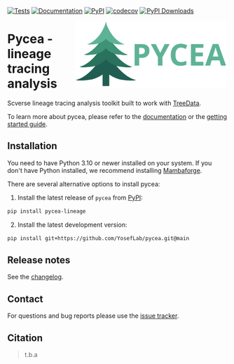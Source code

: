 [![Tests][badge-tests]][link-tests]
[![Documentation][badge-docs]][link-docs]
[![PyPI](https://img.shields.io/pypi/v/pycea-lineage.svg)](https://pypi.org/project/pycea-lineage)
[![codecov](https://codecov.io/gh/YosefLab/pycea/graph/badge.svg?token=nBiipyN9oe)](https://codecov.io/gh/YosefLab/pycea)
[![PyPI Downloads](https://static.pepy.tech/personalized-badge/pycea-lineage?period=total&units=INTERNATIONAL_SYSTEM&left_color=BLACK&right_color=GREEN&left_text=downloads)](https://pepy.tech/projects/pycea-lineage)

[badge-tests]: https://img.shields.io/github/actions/workflow/status/YosefLab/pycea/test.yaml?branch=main
[link-tests]: https://github.com/YosefLab/pycea/actions/workflows/test.yml
[badge-docs]: https://img.shields.io/readthedocs/pycea

<img
  src="https://raw.githubusercontent.com/YosefLab/pycea/main/docs/_static/img/pycea_logo.svg"
  class="dark-light" align="right" width="350" alt="image"
/>

# Pycea - lineage tracing analysis

Scverse lineage tracing analysis toolkit built to work with [TreeData][treedata].

To learn more about pycea, please refer to the [documentation][link-docs] or the [getting started guide][link-getting-started].

## Installation

You need to have Python 3.10 or newer installed on your system. If you don't have
Python installed, we recommend installing [Mambaforge](https://github.com/conda-forge/miniforge#mambaforge).

There are several alternative options to install pycea:


1) Install the latest release of `pycea` from [PyPI](https://pypi.org/project/pycea-lineage):

```bash
pip install pycea-lineage
```

2. Install the latest development version:

```bash
pip install git+https://github.com/YosefLab/pycea.git@main
```

## Release notes

See the [changelog][changelog].

## Contact

For questions and bug reports please use the [issue tracker][issue-tracker].

## Citation

> t.b.a

[treedata]: https://treedata.readthedocs.io/
[scverse-discourse]: https://discourse.scverse.org/
[issue-tracker]: https://github.com/YosefLab/pycea/issues
[changelog]: https://pycea.readthedocs.io/latest/changelog.html
[link-docs]: https://pycea.readthedocs.io
[link-api]: https://pycea.readthedocs.io/latest/api.html
[link-getting-started]: https://pycea.readthedocs.io/en/latest/notebooks/getting-started.html

